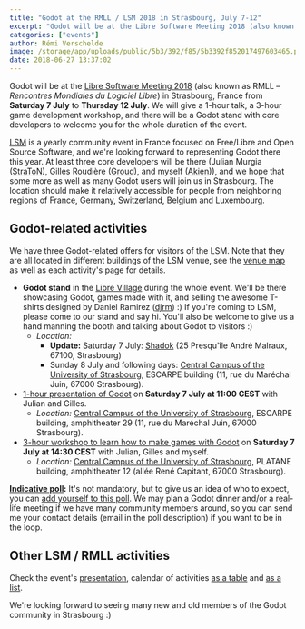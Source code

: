 ```yaml
---
title: "Godot at the RMLL / LSM 2018 in Strasbourg, July 7-12"
excerpt: "Godot will be at the Libre Software Meeting 2018 (also known as RMLL – Rencontres Mondiales du Logiciel Libre) in Strasbourg, France from Saturday 7 July to Thursday 12 July. We will give a 1-hour talk, a 3-hour workshop and will have a Godot booth for the whole duration of the event."
categories: ["events"]
author: Rémi Verschelde
image: /storage/app/uploads/public/5b3/392/f85/5b3392f852017497603465.png
date: 2018-06-27 13:37:02
---
```


Godot will be at the [Libre Software Meeting 2018](https://2018.rmll.info/en) (also known as RMLL – *Rencontres Mondiales du Logiciel Libre*) in Strasbourg, France from **Saturday 7 July** to **Thursday 12 July**. We will give a 1-hour talk, a 3-hour game development workshop, and there will be a Godot stand with core developers to welcome you for the whole duration of the event.

[LSM](https://2018.rmll.info/en) is a yearly community event in France focused on Free/Libre and Open Source Software, and we're looking forward to representing Godot there this year. At least three core developers will be there (Julian Murgia ([StraToN](https://github.com/StraToN)), Gilles Roudière ([Groud](https://github.com/Groud)), and myself ([Akien](https://github.com/akien-mga))), and we hope that some more as well as many Godot users will join us in Strasbourg. The location should make it relatively accessible for people from neighboring regions of France, Germany, Switzerland, Belgium and Luxembourg.

## Godot-related activities

We have three Godot-related offers for visitors of the LSM. Note that they are all located in different buildings of the LSM venue, see the [venue map](https://2018.rmll.info/en/info/map) as well as each activity's page for details.

- **Godot stand** in the [Libre Village](https://2018.rmll.info/en/program/calendar/list#saturday-village) during the whole event. We'll be there showcasing Godot, games made with it, and selling the awesome T-shirts designed by Daniel Ramirez ([djrm](https://github.com/djrm)) :) If you're coming to LSM, please come to our stand and say hi. You'll also be welcome to give us a hand manning the booth and talking about Godot to visitors :)
  * *Location:*
     - **Update:** Saturday 7 July: [Shadok](https://www.shadok.strasbourg.eu/) (25 Presqu'île André Malraux, 67100, Strasbourg)
     - Sunday 8 July and following days: [Central Campus of the University of Strasbourg](https://2018.rmll.info/en/info/access), ESCARPE building (11, rue du Maréchal Juin, 67000 Strasbourg).
- [1-hour presentation of Godot](https://2018.rmll.info/en/program/calendar/list#saturday-track16-0) on **Saturday 7 July at 11:00 CEST** with Julian and Gilles.
  * *Location:* [Central Campus of the University of Strasbourg](https://2018.rmll.info/en/info/access), ESCARPE building, amphitheater 29 (11, rue du Maréchal Juin, 67000 Strasbourg).
- [3-hour workshop to learn how to make games with Godot](https://2018.rmll.info/en/program/calendar/list#saturday-track16-2) on **Saturday 7 July at 14:30 CEST** with Julian, Gilles and myself.
  * *Location:* [Central Campus of the University of Strasbourg](https://2018.rmll.info/en/info/access), PLATANE building, amphitheater 12 (allée René Capitant, 67000 Strasbourg).

**[Indicative poll](https://framadate.org/godot-rmll-2018):** It's not mandatory, but to give us an idea of who to expect, you can [add yourself to this poll](https://framadate.org/godot-rmll-2018). We may plan a Godot dinner and/or a real-life meeting if we have many community members around, so you can send me your contact details (email in the poll description) if you want to be in the loop.

## Other LSM / RMLL activities

Check the event's [presentation](https://2018.rmll.info/en/program/presentation), calendar of activities [as a table](https://2018.rmll.info/en/program/calendar/table) and [as a list](https://2018.rmll.info/en/program/calendar/list).

We're looking forward to seeing many new and old members of the Godot community in Strasbourg :)
